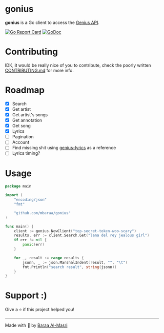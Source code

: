 # gonius

**gonius** is a Go client to access the [Genius API](https://docs.genius.com/).

[![Go Report Card](https://goreportcard.com/badge/github.com/mbaraa/gonius)](https://goreportcard.com/report/github.com/mbaraa/gonius)
[![GoDoc](https://godoc.org/github.com/mbaraa/gonius?status.png)](https://godoc.org/github.com/mbaraa/gonius)

# Contributing

IDK, it would be really nice of you to contribute, check the poorly written [CONTRIBUTING.md](/CONTRIBUTING.md) for more info.

# Roadmap

- [x] Search
- [x] Get artist
- [x] Get artist's songs
- [x] Get annotation
- [x] Get song
- [x] Lyrics
- [ ] Pagination
- [ ] Account
- [ ] Find missing shit using [genius-lyrics](https://www.npmjs.com/package/genius-lyrics) as a reference
- [ ] Lyrics timing?

# Usage

```go
package main

import (
	"encoding/json"
	"fmt"

	"github.com/mbaraa/gonius"
)

func main() {
	client := gonius.NewClient("top-secret-token-woo-scary")
	results, err := client.Search.Get("lana del rey jealous girl")
	if err != nil {
		panic(err)
	}

	for _, result := range results {
		jsonn, _ := json.MarshalIndent(result, "", "\t")
		fmt.Println("search result", string(jsonn))
	}
}
```

# Support :)

Give a ⭐️ if this project helped you!

---

Made with 🧉 by [Baraa Al-Masri](https://mbaraa.com)
